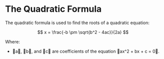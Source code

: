 # The Quadratic Formula

The quadratic formula is used to find the roots of a quadratic equation:

$$
x = \frac{-b \pm \sqrt{b^2 - 4ac}}{2a}
$$

Where:
- a, b, and c are coefficients of the equation ax^2 + bx + c = 0.
